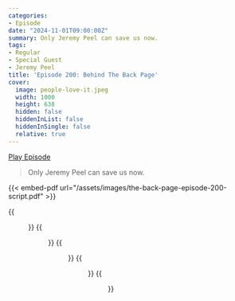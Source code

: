 ```yaml
---
categories:
- Episode
date: "2024-11-01T09:00:00Z"
summary: Only Jeremy Peel can save us now.
tags:
- Regular
- Special Guest
- Jeremy Peel
title: 'Episode 200: Behind The Back Page'
cover: 
  image: people-love-it.jpeg
  width: 1000
  height: 638
  hidden: false
  hiddenInList: false
  hiddenInSingle: false
  relative: true
---
```


[Play Episode](https://www.patreon.com/posts/episode-200-back-114770235)
> Only Jeremy Peel can save us now.

{{< embed-pdf url="/assets/images/the-back-page-episode-200-script.pdf" >}}

{{<figure 
    src="behind-the-laughter.jpeg" 
    alt="Behind the Laughter" >}}
{{<figure 
    src="true-wild-card.jpeg" 
    caption="Image Credit: Naeslyn" 
    alt="True Wild Card" >}}
{{<figure 
    src="meme-shadow.jpeg" 
    alt="Meme Shadow" >}}
{{<figure 
    src="200-episode-word-cloud.png" 
    caption="Word cloud, first attempt" 
    alt="Word Cloud" >}}
{{<figure 
    src="200-episode-word-cloud-recount.png" 
    caption="Demanded a recount after I realised 'People Love It!' had not been considered for the word cloud" 
    alt="Word Cloud" >}}

